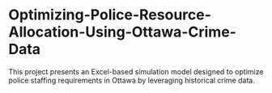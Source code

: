 # Optimizing-Police-Resource-Allocation-Using-Ottawa-Crime-Data
This project presents an Excel-based simulation model designed to optimize police staffing requirements in Ottawa by leveraging historical crime data.
